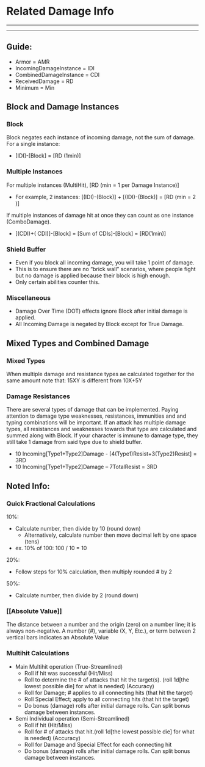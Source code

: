 # Related Damage Info
________________________________________
________________________________________

## Guide:
-	Armor = AMR	
-	IncomingDamageInstance = IDI
-	CombinedDamageInstance = CDI
-	ReceivedDamage = RD
-	Minimum = Min

## Block and Damage Instances
### Block
Block negates each instance of incoming damage, not the sum of damage.
For a single instance:
-	\[IDI]-\[Block] = \[RD (1min)]

### Multiple Instances
For multiple instances (MultiHit), \[RD (min = 1 per Damage Instance)]
-	For example, 2 instances: \[(IDI)-(Block)] + \[(IDI)-(Block)] = \[RD (min = 2 )]

If multiple instances of damage hit at once they can count as one instance (ComboDamage).
-	\[(CDI)+( CDI)]-\[Block] = \[Sum of CDIs]-\[Block] = \[RD(1min)]

### Shield Buffer
-	Even if you block all incoming damage, you will take 1 point of damage. 
-	This is to ensure there are no “brick wall” scenarios, where people fight but no damage is applied because their block is high enough. 
-	Only certain abilities counter this.

### Miscellaneous
-	Damage Over Time (DOT) effects ignore Block after initial damage is applied. 
-	All Incoming Damage is negated by Block except for True Damage.

## Mixed Types and Combined Damage

### Mixed Types
When multiple damage and resistance types ae calculated together for the same amount note that: 15XY is different from 10X+5Y
### Damage Resistances 
There are several types of damage that can be implemented. Paying attention to damage type weaknesses, resistances, immunities and  and typing combinations will be important. If an attack has multiple damage types, all resistances and weaknesses towards that type are calculated and summed along with Block. If your character is immune to damage type, they still take 1 damage from said type due to shield buffer. 
-	10 Incoming\[Type1+Type2]Damage - \[4(Type1)Resist+3(Type2)Resist] = 3RD
-	10 Incoming\[Type1+Type2]Damage – 7TotalResist = 3RD

## Noted Info:

### Quick Fractional Calculations
10%: 
-   Calculate number, then divide by 10 (round down)
	-   Alternatively, calculate number then move decimal left by one space (tens)
-   ex.  10% of 100: 100 / 10 = 10

20%:
-   Follow steps for 10% calculation, then multiply rounded # by 2

50%:
-   Calculate number, then divide by 2 (round down)

### [[Absolute Value]]
The distance between a number and the origin (zero) on a number line; it is always non-negative. 
A number (#), variable (X, Y, Etc.), or term between 2 vertical bars indicates an Absolute Value

### Multihit Calculations
-	Main Multihit operation (True-Streamlined)
	-	Roll if hit was successful (Hit/Miss)
	-	Roll to determine the # of attacks that hit the target(s). (roll 1d\[the lowest possible die] for what is needed) (Accuracy)
	-	Roll for Damage; # applies to all connecting hits (that hit the target)
	-	Roll Special Effect; apply to all connecting hits (that hit the target)
	-	Do bonus (damage) rolls after initial damage rolls. Can split bonus damage between instances.
-	Semi Individual operation (Semi-Streamlined)
	-	Roll if hit (Hit/Miss)
	-	Roll for # of attacks that hit.(roll 1d\[the lowest possible die] for what is needed) (Accuracy)
	-	Roll for Damage and Special Effect for each connecting hit
	-	Do bonus (damage) rolls after initial damage rolls. Can split bonus damage between instances.

